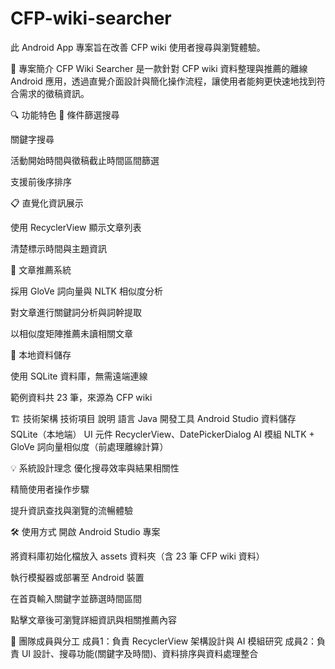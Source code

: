 # CFP-wiki-searcher
此 Android App 專案旨在改善 CFP wiki 使用者搜尋與瀏覽體驗。

📱 專案簡介
CFP Wiki Searcher 是一款針對 CFP wiki 資料整理與推薦的離線 Android 應用，透過直覺介面設計與簡化操作流程，讓使用者能夠更快速地找到符合需求的徵稿資訊。

🔍 功能特色
🔎 條件篩選搜尋

關鍵字搜尋

活動開始時間與徵稿截止時間區間篩選

支援前後序排序

📋 直覺化資訊展示

使用 RecyclerView 顯示文章列表

清楚標示時間與主題資訊

🤖 文章推薦系統

採用 GloVe 詞向量與 NLTK 相似度分析

對文章進行關鍵詞分析與詞幹提取

以相似度矩陣推薦未讀相關文章

📂 本地資料儲存

使用 SQLite 資料庫，無需遠端連線

範例資料共 23 筆，來源為 CFP wiki

🏗️ 技術架構
技術項目	說明
語言	Java
開發工具	Android Studio
資料儲存	SQLite（本地端）
UI 元件	RecyclerView、DatePickerDialog
AI 模組	NLTK + GloVe 詞向量相似度（前處理離線計算）

💡 系統設計理念
優化搜尋效率與結果相關性

精簡使用者操作步驟

提升資訊查找與瀏覽的流暢體驗

🛠️ 使用方式
開啟 Android Studio 專案

將資料庫初始化檔放入 assets 資料夾（含 23 筆 CFP wiki 資料）

執行模擬器或部署至 Android 裝置

在首頁輸入關鍵字並篩選時間區間

點擊文章後可瀏覽詳細資訊與相關推薦內容

🙌 團隊成員與分工
成員1：負責 RecyclerView 架構設計與 AI 模組研究
成員2：負責 UI 設計、搜尋功能(關鍵字及時間)、資料排序與資料處理整合
